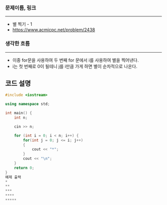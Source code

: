 ### 문제이름, 링크
---
- 별 찍기 - 1
- https://www.acmicpc.net/problem/2438

### 생각한 흐름
---
- 이중 for문을 사용하여 두 번째 for 문에서 i를 사용하여 별을 찍어낸다.
- i는 첫 번째로 0이 될테니 j를 i만큼 가게 하면 별이 순차적으로 나온다.

## **코드 설명**
```cpp
#include <iostream>

using namespace std;

int main() {
    int n; 

    cin >> n;

    for (int i = 0; i < n; i++) {
        for(int j = 0; j <= i; j++) 
        { 
            cout << "*";
        }
        cout << "\n";
    }
    return 0;
}
예제 출력 
*
**
***
****
*****
```